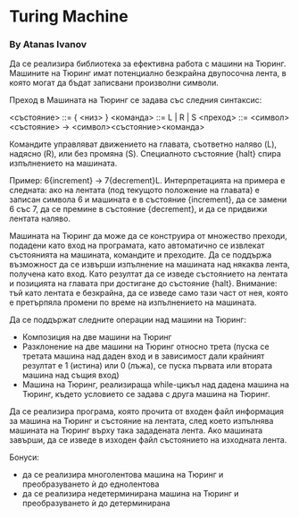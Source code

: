# Turing Machine 

### By Atanas Ivanov

Да се реализира библиотека за ефективна работа с машини на Тюринг. Машините на Тюринг имат потенциално безкрайна двупосочна лента, в която могат да бъдат записвани произволни символи. 

Преход в Машината на Тюринг се задава със следния синтаксис:

<състояние> ::= { <низ> }
<команда> ::= L | R | S
<преход> ::= <символ><състояние> -> <символ><състояние><команда>

Командите управляват движението на главата, съответно наляво (L), надясно (R), или без промяна (S). Специалното състояние {halt} спира изпълнението на машината.

Пример: 6{increment} -> 7{decrement}L. Интерпретацията на примера е следната: ако на лентата (под текущото положение на главата) е записан символа 6 и машината е в състояние {increment}, да се замени 6 със 7, да се премине в състояние {decrement}, и да се придвижи лентата наляво.

Машината на Тюринг да може да се конструира от множество преходи, подадени като вход на програмата, като автоматично се извлекат състоянията на машината, командите и преходите. Да се поддържа възможност да се извърши изпълнение на машината над някаква лента, получена като вход. Като резултат да се изведе състоянието на лентата и позицията на главата при достигане до състояние {halt}. Внимание: тъй като лентата е безкрайна, да се изведе само тази част от нея, която е претърпяла промени по време на изпълнението на машината.

Да се поддържат следните операции над машини на Тюринг:

- Композиция на две машини на Тюринг
- Разклонение на две машини на Тюринг относно трета (пуска се третата машина над даден вход и в зависимост дали крайният резултат е 1 (истина) или 0 (лъжа), се пуска първата или втората машина над същия вход)
- Mашина на Тюринг, реализираща while-цикъл над дадена машина на Тюринг, където условието се задава с друга машина на Тюринг.

Да се реализира програма, която прочита от входен файл информация за машина на Тюринг и състояние на лентата, след което изпълнява машината на Тюринг върху така зададената лента. Ако машината завърши, да се изведе в изходен файл състоянието на изходната лента.

Бонуси:
- да се реализира многолентова машина на Тюринг и преобразуването ѝ до еднолентова
- да се реализира недетерминирана машина на Тюринг и преобразуването ѝ до детерминирана
